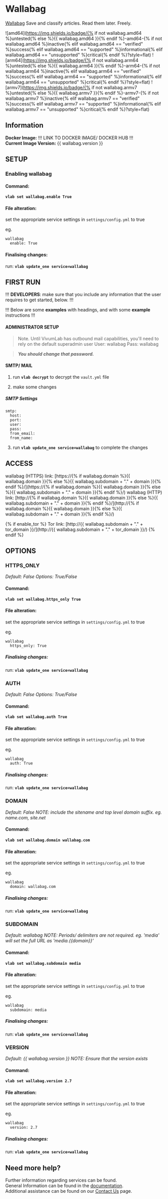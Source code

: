 # Wallabag

[Wallabag](https://wallabag.org/en/) Save and classify articles. Read them later. Freely.

![amd64](https://img.shields.io/badge/{% if not wallabag.amd64 %}untested{% else %}{{ wallabag.amd64 }}{% endif %}-amd64-{% if not wallabag.amd64 %}inactive{% elif wallabag.amd64 == "verified" %}success{% elif wallabag.amd64 == "supported" %}informational{% elif wallabag.amd64 == "unsupported" %}critical{% endif %}?style=flat)
![arm64](https://img.shields.io/badge/{% if not wallabag.arm64 %}untested{% else %}{{ wallabag.arm64 }}{% endif %}-arm64-{% if not wallabag.arm64 %}inactive{% elif wallabag.arm64 == "verified" %}success{% elif wallabag.arm64 == "supported" %}informational{% elif wallabag.arm64 == "unsupported" %}critical{% endif %}?style=flat)
![armv7](https://img.shields.io/badge/{% if not wallabag.armv7 %}untested{% else %}{{ wallabag.armv7 }}{% endif %}-armv7-{% if not wallabag.armv7 %}inactive{% elif wallabag.armv7 == "verified" %}success{% elif wallabag.armv7 == "supported" %}informational{% elif wallabag.armv7 == "unsupported" %}critical{% endif %}?style=flat)

## Information


**Docker Image:** !!! LINK TO DOCKER IMAGE/ DOCKER HUB !!! \
**Current Image Version:** {{ wallabag.version }}

## SETUP

### Enabling wallabag

#### Command:

**`vlab set wallabag.enable True`**

#### File alteration:

set the appropriate service settings in `settings/config.yml` to true

eg.
```
wallabag
  enable: True
```

#### Finalising changes:

run: **`vlab update_one service=wallabag`**

## FIRST RUN

!!! **DEVELOPERS**: make sure that you include any information that the user requires to get started, below. !!!

!!! Below are some **examples** with headings, and with some **example** instructions !!!

#### ADMINISTRATOR SETUP

> Note. Until VivumLab has outbound mail capabilities, you'll need to rely on the default superadmin user
> User: wallabag
> Pass: wallabag

> **_You should change that password._**

#### SMTP/ MAIL

1. run **`vlab decrypt`** to decrypt the `vault.yml` file

2. make some changes


##### SMTP Settings
```
smtp:
  host:
  port:
  user:
  pass:
  from_email:
  from_name:
```

3. run **`vlab update_one service=wallabag`** to complete the changes


## ACCESS

wallabag (HTTPS) link: [https://{% if wallabag.domain %}{{ wallabag.domain }}{% else %}{{ wallabag.subdomain + "." + domain }}{% endif %}/](https://{% if wallabag.domain %}{{ wallabag.domain }}{% else %}{{ wallabag.subdomain + "." + domain }}{% endif %}/)
wallabag (HTTP) link: [http://{% if wallabag.domain %}{{ wallabag.domain }}{% else %}{{ wallabag.subdomain + "." + domain }}{% endif %}/](http://{% if wallabag.domain %}{{ wallabag.domain }}{% else %}{{ wallabag.subdomain + "." + domain }}{% endif %}/)

{% if enable_tor %}
Tor link: [http://{{ wallabag.subdomain + "." + tor_domain }}/](http://{{ wallabag.subdomain + "." + tor_domain }}/)
{% endif %}

## OPTIONS

### HTTPS_ONLY
*Default: False*
*Options: True/False*

#### Command:

**`vlab set wallabag.https_only True`**

#### File alteration:

set the appropriate service settings in `settings/config.yml` to true

eg.
```
wallabag
  https_only: True
```

##### Finalising changes:

run: **`vlab update_one service=wallabag`**

### AUTH
*Default: False*
*Options: True/False*

#### Command:

**`vlab set wallabag.auth True`**

#### File alteration:

set the appropriate service settings in `settings/config.yml` to true

eg.
```
wallabag
  auth: True
```

##### Finalising changes:

run: **`vlab update_one service=wallabag`**

### DOMAIN
*Default: False*
*NOTE: include the sitename and top level domain suffix. eg. name.com, site.net*

#### Command:

**`vlab set wallabag.domain wallabag.com`**

#### File alteration:

set the appropriate service settings in `settings/config.yml` to true

eg.
```
wallabag
  domain: wallabag.com
```

##### Finalising changes:

run: **`vlab update_one service=wallabag`**

### SUBDOMAIN
*Default: wallabag*
*NOTE: Periods/ delimiters are not required. eg. 'media' will set the full URL as 'media.{{domain}}'*

#### Command:

**`vlab set wallabag.subdomain media`**

#### File alteration:

set the appropriate service settings in `settings/config.yml` to true

eg.
```
wallabag
  subdomain: media
```

##### Finalising changes:

run: **`vlab update_one service=wallabag`**

### VERSION
*Default: {{  wallabag.version  }}*
*NOTE: Ensure that the version exists*

#### Command:

**`vlab set wallabag.version 2.7`**

#### File alteration:

set the appropriate service settings in `settings/config.yml` to true

eg.
```
wallabag
  version: 2.7
```

##### Finalising changes:

run: **`vlab update_one service=wallabag`**

## Need more help?
Further information regarding services can be found. \
General Information can be found in the [documentation](https://docs.vivumlab.com). \
Additional assistance can be found on our [Contact Us](https://docs.vivumlab.com/Contact-us) page.
